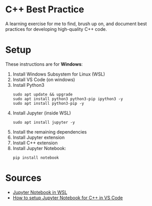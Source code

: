 # C++ Best Practice 

A learning exercise for me to find, brush up on, and document best practices for developing high-quality C++ code.

# Setup 

These instructions are for **Windows**:

1. Install Windows Subsystem for Linux (WSL)
1. Install VS Code (on windows)
1. Install Python3
   ```
   sudo apt update && upgrade
   sudo apt install python3 python3-pip ipython3 -y
   sudo apt install python3-pip -y
   ```
1. Install Jupyter (inside WSL)
   ```
   sudo apt install jupyter -y
   ```
1. Install the remaining dependencies
1. Install Jupyter extension
1. Install C++ extension
1. Install Jupyter Notebook:
    ```
    pip install notebook
    ``` 


# Sources 

* [Jupyter Notebook in WSL](https://harshityadav95.medium.com/jupyter-notebook-in-windows-subsystem-for-linux-wsl-8b46fdf0a536)
* [How to setup Jupyter Notebook for C++ in VS Code](https://creme332.github.io/posts/install-cpp-notebook/)
